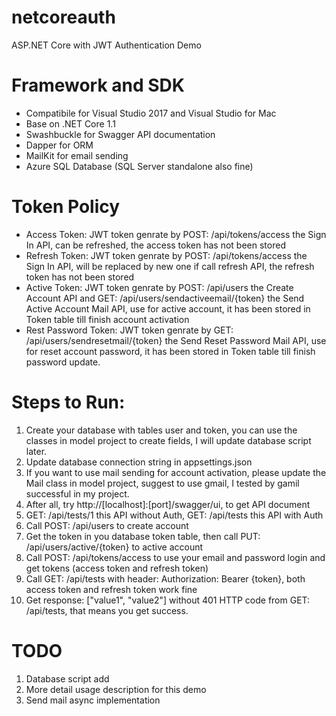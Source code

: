 # netcoreauth
ASP.NET Core with JWT Authentication Demo

# Framework and SDK
- Compatibile for Visual Studio 2017 and Visual Studio for Mac
- Base on .NET Core 1.1
- Swashbuckle for Swagger API documentation
- Dapper for ORM
- MailKit for email sending
- Azure SQL Database (SQL Server standalone also fine)

# Token Policy
- Access Token: JWT token genrate by POST: /api/tokens/access the Sign In API, can be refreshed, the access token has not been stored
- Refresh Token: JWT token genrate by POST: /api/tokens/access the Sign In API, will be replaced by new one if call refresh API, the refresh token has not been stored
- Active Token: JWT token genrate by POST: /api/users the Create Account API and GET: /api/users/sendactiveemail/{token} the Send Active Account Mail API, use for active account, it has been stored in Token table till finish account activation 
- Rest Password Token: JWT token genrate by GET: /api/users/sendresetmail/{token} the Send Reset Password Mail API, use for reset account password, it has been stored in Token table till finish password update. 

# Steps to Run:
1. Create your database with tables user and token, you can use the classes in model project to create fields, I will update database script later.
2. Update database connection string in appsettings.json
3. If you want to use mail sending for account activation, please update the Mail class in model project, suggest to use gmail, I tested by gamil successful in my project. 
4. After all, try http://[localhost]:[port]/swagger/ui, to get API document
5. GET: /api/tests/1 this API without Auth, GET: /api/tests this API with Auth
6. Call POST: /api/users to create account
7. Get the token in you database token table, then call PUT: /api/users/active/{token} to active account
8. Call POST: /api/tokens/access to use your email and password login and get tokens (access token and refresh token)
9. Call GET: /api/tests with header: Authorization: Bearer {token}, both access token and refresh token work fine
10. Get response: ["value1", "value2"] without 401 HTTP code from GET: /api/tests, that means you get success.

# TODO
1. Database script add
2. More detail usage description for this demo
3. Send mail async implementation
